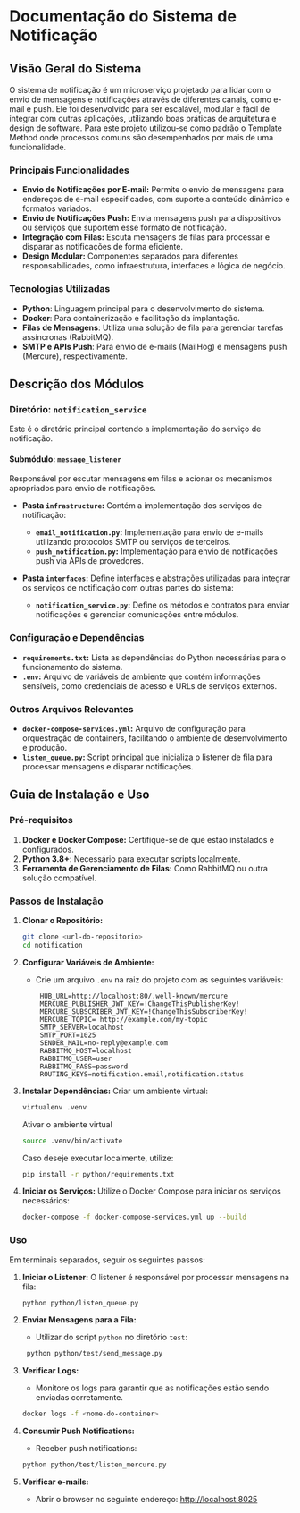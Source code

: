 # Documentação do Sistema de Notificação

## Visão Geral do Sistema

O sistema de notificação é um microserviço projetado para lidar com o envio de mensagens e notificações através de diferentes canais, como e-mail e push. Ele foi desenvolvido para ser escalável, modular e fácil de integrar com outras aplicações, utilizando boas práticas de arquitetura e design de software. Para este projeto utilizou-se como padrão o Template Method onde processos comuns são desempenhados por mais de uma funcionalidade.

### Principais Funcionalidades

- **Envio de Notificações por E-mail:** Permite o envio de mensagens para endereços de e-mail especificados, com suporte a conteúdo dinâmico e formatos variados.
- **Envio de Notificações Push:** Envia mensagens push para dispositivos ou serviços que suportem esse formato de notificação.
- **Integração com Filas:** Escuta mensagens de filas para processar e disparar as notificações de forma eficiente.
- **Design Modular:** Componentes separados para diferentes responsabilidades, como infraestrutura, interfaces e lógica de negócio.

### Tecnologias Utilizadas

- **Python**: Linguagem principal para o desenvolvimento do sistema.
- **Docker**: Para containerização e facilitação da implantação.
- **Filas de Mensagens**: Utiliza uma solução de fila para gerenciar tarefas assíncronas (RabbitMQ).
- **SMTP e APIs Push**: Para envio de e-mails (MailHog) e mensagens push (Mercure), respectivamente.

## Descrição dos Módulos

### Diretório: `notification_service`

Este é o diretório principal contendo a implementação do serviço de notificação.

#### Submódulo: `message_listener`

Responsável por escutar mensagens em filas e acionar os mecanismos apropriados para envio de notificações.

- **Pasta `infrastructure`:** Contém a implementação dos serviços de notificação:
  - **`email_notification.py`:** Implementação para envio de e-mails utilizando protocolos SMTP ou serviços de terceiros.
  - **`push_notification.py`:** Implementação para envio de notificações push via APIs de provedores.

- **Pasta `interfaces`:** Define interfaces e abstrações utilizadas para integrar os serviços de notificação com outras partes do sistema:
  - **`notification_service.py`:** Define os métodos e contratos para enviar notificações e gerenciar comunicações entre módulos.

### Configuração e Dependências

- **`requirements.txt`:** Lista as dependências do Python necessárias para o funcionamento do sistema.
- **`.env`:** Arquivo de variáveis de ambiente que contém informações sensíveis, como credenciais de acesso e URLs de serviços externos.

### Outros Arquivos Relevantes

- **`docker-compose-services.yml`:** Arquivo de configuração para orquestração de containers, facilitando o ambiente de desenvolvimento e produção.
- **`listen_queue.py`:** Script principal que inicializa o listener de fila para processar mensagens e disparar notificações.

## Guia de Instalação e Uso

### Pré-requisitos

1. **Docker e Docker Compose:** Certifique-se de que estão instalados e configurados.
2. **Python 3.8+**: Necessário para executar scripts localmente.
3. **Ferramenta de Gerenciamento de Filas:** Como RabbitMQ ou outra solução compatível.

### Passos de Instalação

1. **Clonar o Repositório:**

   ```bash
   git clone <url-do-repositorio>
   cd notification
   ```

2. **Configurar Variáveis de Ambiente:**
   - Crie um arquivo `.env` na raiz do projeto com as seguintes variáveis:

     ```env
      HUB_URL=http://localhost:80/.well-known/mercure
      MERCURE_PUBLISHER_JWT_KEY=!ChangeThisPublisherKey!
      MERCURE_SUBSCRIBER_JWT_KEY=!ChangeThisSubscriberKey!
      MERCURE_TOPIC= http://example.com/my-topic
      SMTP_SERVER=localhost
      SMTP_PORT=1025
      SENDER_MAIL=no-reply@example.com
      RABBITMQ_HOST=localhost
      RABBITMQ_USER=user
      RABBITMQ_PASS=password
      ROUTING_KEYS=notification.email,notification.status
     ```

3. **Instalar Dependências:**
   Criar um ambiente virtual:

   ```bash
   virtualenv .venv

   ```

   Ativar o ambiente virtual

   ```bash
   source .venv/bin/activate
   ```

   Caso deseje executar localmente, utilize:

   ```bash
   pip install -r python/requirements.txt
   ```

4. **Iniciar os Serviços:**
   Utilize o Docker Compose para iniciar os serviços necessários:

   ```bash
   docker-compose -f docker-compose-services.yml up --build
   ```

### Uso 

Em terminais separados, seguir os seguintes passos:

1. **Iniciar o Listener:**
   O listener é responsável por processar mensagens na fila:

   ```bash
   python python/listen_queue.py
   ```

2. **Enviar Mensagens para a Fila:**
   - Utilizar do script `python` no diretório `test`:

   ```bash
    python python/test/send_message.py
   ```

3. **Verificar Logs:**
   - Monitore os logs para garantir que as notificações estão sendo enviadas corretamente.

   ```bash
   docker logs -f <nome-do-container>
   ```

4. **Consumir Push Notifications:**
   - Receber push notifications:

   ```bash
   python python/test/listen_mercure.py
   ```

5. **Verificar e-mails:**
   - Abrir o browser no seguinte endereço: <http://localhost:8025>

